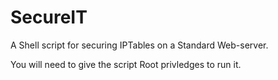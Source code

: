 # SecureIT
A Shell script for securing IPTables on a Standard Web-server.

You will need to give the script Root privledges to run it.
